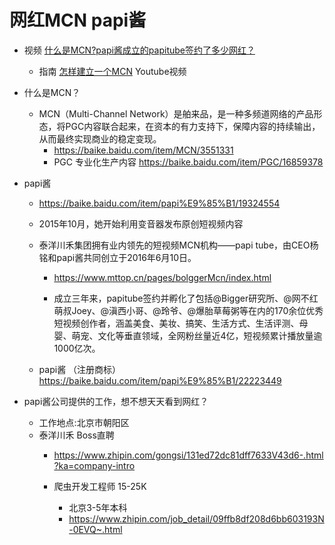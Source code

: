 
# 网红MCN papi酱

- 视频 [什么是MCN?papi酱成立的papitube签约了多少网红？](https://www.bilibili.com/video/BV1MA411b7YX/)
    - 指南 [怎样建立一个MCN](https://www.bilibili.com/video/BV1tt4y1U7kf/) Youtube视频

- 什么是MCN？
    - MCN（Multi-Channel Network）是舶来品，是一种多频道网络的产品形态，将PGC内容联合起来，在资本的有力支持下，保障内容的持续输出，从而最终实现商业的稳定变现。
        - https://baike.baidu.com/item/MCN/3551331
        - PGC 专业化生产内容 https://baike.baidu.com/item/PGC/16859378

- papi酱
    - https://baike.baidu.com/item/papi%E9%85%B1/19324554
    - 2015年10月，她开始利用变音器发布原创短视频内容

    - 泰洋川禾集团拥有业内领先的短视频MCN机构——papi tube，由CEO杨铭和papi酱共同创立于2016年6月10日。
        - https://www.mttop.cn/pages/bolggerMcn/index.html

        - 成立三年来，papitube签约并孵化了包括@Bigger研究所、@网不红萌叔Joey、@滇西小哥、@玲爷、@爆胎草莓粥等在内的170余位优秀短视频创作者，涵盖美食、美妆、搞笑、生活方式、生活评测、母婴、萌宠、文化等垂直领域，全网粉丝量近4亿，短视频累计播放量逾1000亿次。

    - papi酱 （注册商标）https://baike.baidu.com/item/papi%E9%85%B1/22223449


- papi酱公司提供的工作，想不想天天看到网红？
    - 工作地点:北京市朝阳区
    - 泰洋川禾 Boss直聘
        - https://www.zhipin.com/gongsi/131ed72dc81dff7633V43d6-.html?ka=company-intro

        - 爬虫开发工程师 15-25K
            - 北京3-5年本科
            - https://www.zhipin.com/job_detail/09ffb8df208d6bb603193N-0EVQ~.html
